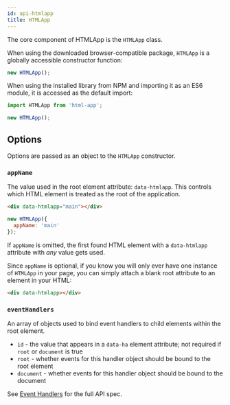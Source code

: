```yaml
---
id: api-htmlapp
title: HTMLApp
---
```


The core component of HTMLApp is the `HTMLApp` class.

When using the downloaded browser-compatible package, `HTMLApp` is a
globally accessible constructor function:

```js
new HTMLApp();
``` 

When using the installed library from NPM and importing it as an ES6 module,
it is accessed as the default import:

```js
import HTMLApp from 'html-app';

new HTMLApp();
```

## Options

Options are passed as an object to the `HTMLApp` constructor.

### `appName`

The value used in the root element attribute: `data-htmlapp`. This controls
which HTML element is treated as the root of the application.

```html
<div data-htmlapp="main"></div>
```

```js
new HTMLApp({
  appName: 'main'
});
```

If `appName` is omitted, the first found HTML element with a `data-htmlapp`
attribute with *any* value gets used.

Since `appName` is optional, if you know you will only ever have one instance
of `HTMLApp` in your page, you can simply attach a blank root attribute to
an element in your HTML:

```html
<div data-htmlapp></div>
```

### `eventHandlers`

An array of objects used to bind event handlers to child elements within the
root element.

- `id` - the value that appears in a `data-ha` element attribute; not required
  if `root` or `document` is true
- `root` - whether events for this handler object should be bound to the root
  element
- `document` - whether events for this handler object should be bound to the
  document

See [Event Handlers](./api-options-eventhandlers.md) for the full API spec.
